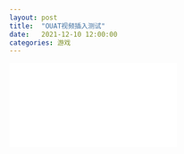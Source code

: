 ```yaml
---
layout: post
title:  "OUAT视频插入测试"
date:   2021-12-10 12:00:00
categories: 游戏
---
```


<iframe src="//player.bilibili.com/player.html?bvid=BV1PF411z77C&page=1" scrolling="no" border="0" frameborder="no" framespacing="0" allowfullscreen="true"> </iframe>
